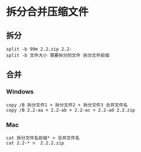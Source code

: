 # 拆分合并压缩文件
## 拆分
```shell
split -b 99m 2.2.zip 2.2-
split -b 文件大小 需要拆分的文件 拆分文件前缀
```

## 合并
### Windows
```shell
copy /B 拆分文件1 + 拆分文件2 + 拆分文件3 合并文件名
copy /B 2.2-aa + 2.2-ab + 2.2-ac + 2.2-ad 2.2.zip
```

### Mac
```shell
cat 拆分文件名前缀* > 合并文件名
cat 2.2-* >  2.2.2.zip
```